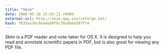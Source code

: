 ```yaml
---
title: "Skim"
date: 2008-05-18 15:55:13 +0000
external-url: http://skim-app.sourceforge.net/
hash: f635aa34c9ae6eb0fbc78adb6e587ff4
---
```


Skim is a PDF reader and note-taker for OS X. It is designed to help you read and annotate scientific papers in PDF, but is also great for viewing any PDF file.
